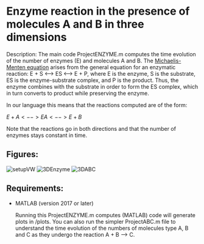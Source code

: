 Enzyme reaction in the presence of molecules A and B in three dimensions
====

Description: The main code ProjectENZYME.m computes the time evolution of the number of enzymes (E) and molecules A and B. 
The [Michaelis-Menten equation](https://en.wikibooks.org/wiki/Structural_Biochemistry/Enzyme/Michaelis_and_Menten_Equation#:~:text=The%20Michaelis%2DMenten%20equation%20arises,and%20P%20is%20the%20product.) arises from the general equation for an enzymatic reaction: E + S <--> ES <--> E + P, where E is the enzyme, S is the substrate, 
ES is the enzyme-substrate complex, and P is the product. Thus, the enzyme combines with the substrate in order to form the ES complex, 
which in turn converts to product while preserving the enzyme. 

In our language this means that the reactions computed are of the form:

$E + A <--> EA <--> E + B$

Note that the reactions go in both directions and that the number of enzymes stays constant in time.

## Figures:

![setupVW](https://github.com/ianpaga/enzyme_reaction/assets/57350668/1fdb6975-cc80-47d8-b639-a8dee480bd37)
![3DEnzyme](https://github.com/ianpaga/enzyme_reaction/assets/57350668/518757ab-1868-4d3a-8327-3c8eae80c80d)
![3DABC](https://github.com/ianpaga/enzyme_reaction/assets/57350668/b0d0a978-947b-4c22-918a-b62974688e87)

## Requirements:

- MATLAB (version 2017 or later)

  Running this ProjectENZYME.m computes (MATLAB) code will generate plots in /plots. You can also run the simpler ProjectABC.m file to understand
  the time evolution of the numbers of molecules type A, B and C as they undergo the reaction A + B --> C.

